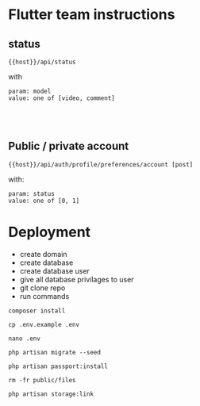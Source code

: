 

# Flutter team instructions

## status
```
{{host}}/api/status
```

with
```
param: model
value: one of [video, comment]
```

<br>
<br>

## Public / private account

```
{{host}}/api/auth/profile/preferences/account [post]
```
with:
```
param: status
value: one of [0, 1]
```

# Deployment

* create domain
* create database
* create database user
* give all database privilages to user
* git clone repo
* run commands
```
composer install
```
```
cp .env.example .env
```
```
nano .env
```
```
php artisan migrate --seed
```
```
php artisan passport:install
```
```
rm -fr public/files
```
```
php artisan storage:link
```